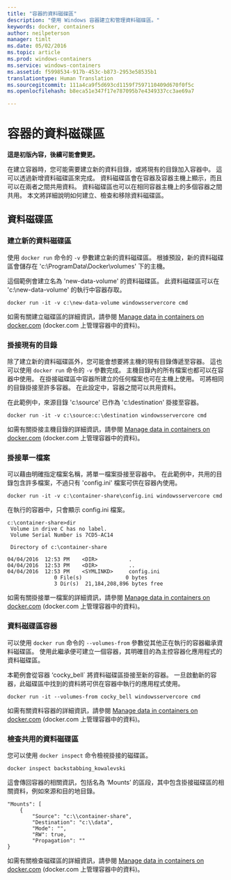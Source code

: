 ```yaml
---
title: "容器的資料磁碟區"
description: "使用 Windows 容器建立和管理資料磁碟區。"
keywords: docker, containers
author: neilpeterson
manager: timlt
ms.date: 05/02/2016
ms.topic: article
ms.prod: windows-containers
ms.service: windows-containers
ms.assetid: f5998534-917b-453c-b873-2953e58535b1
translationtype: Human Translation
ms.sourcegitcommit: 111a4ca9f5d693cd1159f7597110409d670f0f5c
ms.openlocfilehash: b8eca51e347f17e787095b7e4349337cc3ae69a7

---
```


# 容器的資料磁碟區

**這是初版內容，後續可能會變更。** 

在建立容器時，您可能需要建立新的資料目錄，或將現有的目錄加入容器中。 這可以透過新增資料磁碟區來完成。 資料磁碟區會在容器及容器主機上顯示，而且可以在兩者之間共用資料。 資料磁碟區也可以在相同容器主機上的多個容器之間共用。 本文將詳細說明如何建立、檢查和移除資料磁碟區。

## 資料磁碟區

### 建立新的資料磁碟區

使用 `docker run` 命令的 `-v` 參數建立新的資料磁碟區。 根據預設，新的資料磁碟區會儲存在 'c:\ProgramData\Docker\volumes' 下的主機。

這個範例會建立名為 'new-data-volume' 的資料磁碟區。 此資料磁碟區可以在 'c:\new-data-volume' 的執行中容器存取。

```none
docker run -it -v c:\new-data-volume windowsservercore cmd
```

如需有關建立磁碟區的詳細資訊，請參閱 [Manage data in containers on docker.com](https://docs.docker.com/engine/userguide/containers/dockervolumes/#data-volumes) (docker.com 上管理容器中的資料)。

### 掛接現有的目錄

除了建立新的資料磁碟區外，您可能會想要將主機的現有目錄傳遞至容器。 這也可以使用 `docker run` 命令的 `-v` 參數完成。 主機目錄內的所有檔案也都可以在容器中使用。 在掛接磁碟區中容器所建立的任何檔案也可在主機上使用。 可將相同的目錄掛接至許多容器。 在此設定中，容器之間可以共用資料。

在此範例中，來源目錄 'c:\source' 已作為 'c:\destination' 掛接至容器。

```none
docker run -it -v c:\source:c:\destination windowsservercore cmd
```

如需有關掛接主機目錄的詳細資訊，請參閱 [Manage data in containers on docker.com](https://docs.docker.com/engine/userguide/containers/dockervolumes/#mount-a-host-directory-as-a-data-volume) (docker.com 上管理容器中的資料)。

### 掛接單一檔案

可以藉由明確指定檔案名稱，將單一檔案掛接至容器中。 在此範例中，共用的目錄包含許多檔案，不過只有 'config.ini' 檔案可供在容器內使用。 

```none
docker run -it -v c:\container-share\config.ini windowsservercore cmd
```

在執行的容器中，只會顯示 config.ini 檔案。

```none
c:\container-share>dir
 Volume in drive C has no label.
 Volume Serial Number is 7CD5-AC14

 Directory of c:\container-share

04/04/2016  12:53 PM    <DIR>          .
04/04/2016  12:53 PM    <DIR>          ..
04/04/2016  12:53 PM    <SYMLINKD>     config.ini
               0 File(s)              0 bytes
               3 Dir(s)  21,184,208,896 bytes free
```

如需有關掛接單一檔案的詳細資訊，請參閱 [Manage data in containers on docker.com](https://docs.docker.com/engine/userguide/containers/dockervolumes/#mount-a-host-directory-as-a-data-volume) (docker.com 上管理容器中的資料)。

### 資料磁碟區容器

可以使用 `docker run` 命令的 `--volumes-from` 參數從其他正在執行的容器繼承資料磁碟區。 使用此繼承便可建立一個容器，其明確目的為主控容器化應用程式的資料磁碟區。 

本範例會從容器 ‘cocky_bell` 將資料磁碟區掛接至新的容器。 一旦啟動新的容器，此磁碟區中找到的資料將可供在容器中執行的應用程式使用。  

```none
docker run -it --volumes-from cocky_bell windowsservercore cmd
```

如需有關資料容器的詳細資訊，請參閱 [Manage data in containers on docker.com](https://docs.docker.com/engine/userguide/containers/dockervolumes/#mount-a-host-file-as-a-data-volume) (docker.com 上管理容器中的資料)。

### 檢查共用的資料磁碟區

您可以使用 `docker inspect` 命令檢視掛接的磁碟區。

```none
docker inspect backstabbing_kowalevski
```

這會傳回容器的相關資訊，包括名為 ‘Mounts’ 的區段，其中包含掛接磁碟區的相關資料，例如來源和目的地目錄。

```none
"Mounts": [
    {
        "Source": "c:\\container-share",
        "Destination": "c:\\data",
        "Mode": "",
        "RW": true,
        "Propagation": ""
}
```

如需有關檢查磁碟區的詳細資訊，請參閱 [Manage data in containers on docker.com](https://docs.docker.com/engine/userguide/containers/dockervolumes/#locating-a-volume) (docker.com 上管理容器中的資料)。




<!--HONumber=Jun16_HO4-->


